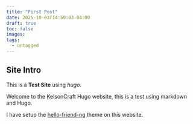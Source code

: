```yaml
---
title: "First Post"
date: 2025-10-03T14:50:03-04:00
draft: true
toc: false
images:
tags:
  - untagged
---
```

## Site Intro

This is a **Test Site** using *hugo*.

Welcome to the KelsonCraft Hugo website, this is a test using markdown and Hugo.

I have setup the [hello-friend-ng](https://themes.gohugo.io/themes/hugo-theme-hello-friend-ng/) theme on this website.
